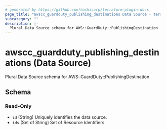 ```yaml
---
# generated by https://github.com/hashicorp/terraform-plugin-docs
page_title: "awscc_guardduty_publishing_destinations Data Source - terraform-provider-awscc"
subcategory: ""
description: |-
  Plural Data Source schema for AWS::GuardDuty::PublishingDestination
---
```


# awscc_guardduty_publishing_destinations (Data Source)

Plural Data Source schema for AWS::GuardDuty::PublishingDestination



<!-- schema generated by tfplugindocs -->
## Schema

### Read-Only

- `id` (String) Uniquely identifies the data source.
- `ids` (Set of String) Set of Resource Identifiers.
